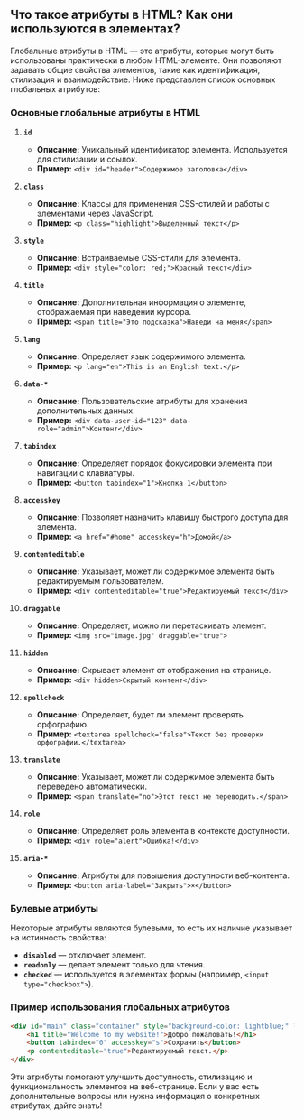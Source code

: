 ## Что такое атрибуты в HTML? Как они используются в элементах?

Глобальные атрибуты в HTML — это атрибуты, которые могут быть использованы практически в любом HTML-элементе. Они позволяют задавать общие свойства элементов, такие как идентификация, стилизация и взаимодействие. Ниже представлен список основных глобальных атрибутов:

### Основные глобальные атрибуты в HTML

1. **`id`**
   - **Описание:** Уникальный идентификатор элемента. Используется для стилизации и ссылок.
   - **Пример:** `<div id="header">Содержимое заголовка</div>`

2. **`class`**
   - **Описание:** Классы для применения CSS-стилей и работы с элементами через JavaScript.
   - **Пример:** `<p class="highlight">Выделенный текст</p>`

3. **`style`**
   - **Описание:** Встраиваемые CSS-стили для элемента.
   - **Пример:** `<div style="color: red;">Красный текст</div>`

4. **`title`**
   - **Описание:** Дополнительная информация о элементе, отображаемая при наведении курсора.
   - **Пример:** `<span title="Это подсказка">Наведи на меня</span>`

5. **`lang`**
   - **Описание:** Определяет язык содержимого элемента.
   - **Пример:** `<p lang="en">This is an English text.</p>`

6. **`data-*`**
   - **Описание:** Пользовательские атрибуты для хранения дополнительных данных.
   - **Пример:** `<div data-user-id="123" data-role="admin">Контент</div>`

7. **`tabindex`**
   - **Описание:** Определяет порядок фокусировки элемента при навигации с клавиатуры.
   - **Пример:** `<button tabindex="1">Кнопка 1</button>`

8. **`accesskey`**
   - **Описание:** Позволяет назначить клавишу быстрого доступа для элемента.
   - **Пример:** `<a href="#home" accesskey="h">Домой</a>`

9. **`contenteditable`**
   - **Описание:** Указывает, может ли содержимое элемента быть редактируемым пользователем.
   - **Пример:** `<div contenteditable="true">Редактируемый текст</div>`

10. **`draggable`**
    - **Описание:** Определяет, можно ли перетаскивать элемент.
    - **Пример:** `<img src="image.jpg" draggable="true">`

11. **`hidden`**
    - **Описание:** Скрывает элемент от отображения на странице.
    - **Пример:** `<div hidden>Скрытый контент</div>`

12. **`spellcheck`**
    - **Описание:** Определяет, будет ли элемент проверять орфографию.
    - **Пример:** `<textarea spellcheck="false">Текст без проверки орфографии.</textarea>`

13. **`translate`**
    - **Описание:** Указывает, может ли содержимое элемента быть переведено автоматически.
    - **Пример:** `<span translate="no">Этот текст не переводить.</span>`

14. **`role`**
    - **Описание:** Определяет роль элемента в контексте доступности.
    - **Пример:** `<div role="alert">Ошибка!</div>`

15. **`aria-*`**
    - **Описание:** Атрибуты для повышения доступности веб-контента.
    - **Пример:** `<button aria-label="Закрыть">×</button>`

### Булевые атрибуты

Некоторые атрибуты являются булевыми, то есть их наличие указывает на истинность свойства:

- **`disabled`** — отключает элемент.
- **`readonly`** — делает элемент только для чтения.
- **`checked`** — используется в элементах формы (например, `<input type="checkbox">`).

### Пример использования глобальных атрибутов

```html
<div id="main" class="container" style="background-color: lightblue;" lang="en" data-role="user">
    <h1 title="Welcome to my website!">Добро пожаловать!</h1>
    <button tabindex="0" accesskey="s">Сохранить</button>
    <p contenteditable="true">Редактируемый текст.</p>
</div>
```

Эти атрибуты помогают улучшить доступность, стилизацию и функциональность элементов на веб-странице. Если у вас есть дополнительные вопросы или нужна информация о конкретных атрибутах, дайте знать!
